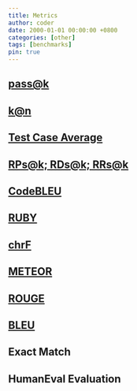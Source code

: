 ```yaml
---
title: Metrics
author: coder
date: 2000-01-01 00:00:00 +0800
categories: [other]
tags: [benchmarks]
pin: true
---
```


## [pass@k](https://arxiv.org/pdf/2107.03374.pdf)

## [k@n](https://arxiv.org/pdf/2203.07814.pdf)

## [Test Case Average](https://arxiv.org/pdf/2105.09938.pdf)

## [RPs@k; RDs@k; RRs@k](https://arxiv.org/pdf/2212.10264.pdf)

## [CodeBLEU](https://arxiv.org/pdf/2009.10297.pdf)

## [RUBY](https://arxiv.org/pdf/1906.04903.pdf)

## [chrF](https://aclanthology.org/W15-3049.pdf)

## [METEOR](https://aclanthology.org/W14-3348.pdf)

## [ROUGE](https://aclanthology.org/W04-1013.pdf)

## [BLEU](https://aclanthology.org/P02-1040.pdf)

## Exact Match

## HumanEval Evaluation
